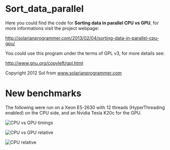 Sort_data_parallel
==================

Here you could find the code for **Sorting data in parallel CPU vs GPU**, for more informations visit the project webpage:

http://solarianprogrammer.com/2013/02/04/sorting-data-in-parallel-cpu-gpu/

You could use this program under the terms of GPL v3, for more details see:

http://www.gnu.org/copyleft/gpl.html

Copyright 2012 Sol from www.solarianprogrammer.com

New benchmarks
==============

The following were run on a Xeon E5-2630 with 12 threads (HyperThreading enabled) on the CPU side, and an Nvidia Tesla K20c for the GPU.

![CPU vs GPU timings](https://raw.github.com/aseidl/Sort_data_parallel/master/pict/GCC472_all.png)

![CPU vs GPU relative](https://raw.github.com/aseidl/Sort_data_parallel/master/pict/GCC472_normalized.png)

![CPU relative](https://raw.github.com/aseidl/Sort_data_parallel/master/pict/GCC472_normalized_cpu.png)
